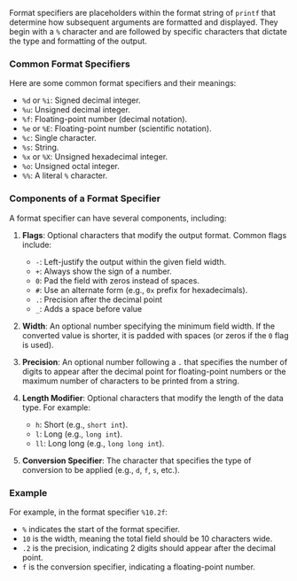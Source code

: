 Format specifiers are placeholders within the format string of `printf` that determine how subsequent arguments are formatted and displayed. They begin with a `%` character and are followed by specific characters that dictate the type and formatting of the output.

### Common Format Specifiers

Here are some common format specifiers and their meanings:

- `%d` or `%i`: Signed decimal integer.
- `%u`: Unsigned decimal integer.
- `%f`: Floating-point number (decimal notation).
- `%e` or `%E`: Floating-point number (scientific notation).
- `%c`: Single character.
- `%s`: String.
- `%x` or `%X`: Unsigned hexadecimal integer.
- `%o`: Unsigned octal integer.
- `%%`: A literal `%` character.

### Components of a Format Specifier

A format specifier can have several components, including:

1. **Flags**: Optional characters that modify the output format. Common flags include:
   - `-`: Left-justify the output within the given field width.
   - `+`: Always show the sign of a number.
   - `0`: Pad the field with zeros instead of spaces.
   - `#`: Use an alternate form (e.g., `0x` prefix for hexadecimals).
   - `.`: Precision after the decimal point
   - `_`: Adds a space before value

2. **Width**: An optional number specifying the minimum field width. If the converted value is shorter, it is padded with spaces (or zeros if the `0` flag is used).

3. **Precision**: An optional number following a `.` that specifies the number of digits to appear after the decimal point for floating-point numbers or the maximum number of characters to be printed from a string.

4. **Length Modifier**: Optional characters that modify the length of the data type. For example:
   - `h`: Short (e.g., `short int`).
   - `l`: Long (e.g., `long int`).
   - `ll`: Long long (e.g., `long long int`).

5. **Conversion Specifier**: The character that specifies the type of conversion to be applied (e.g., `d`, `f`, `s`, etc.).

### Example

For example, in the format specifier `%10.2f`:
- `%` indicates the start of the format specifier.
- `10` is the width, meaning the total field should be 10 characters wide.
- `.2` is the precision, indicating 2 digits should appear after the decimal point.
- `f` is the conversion specifier, indicating a floating-point number.
